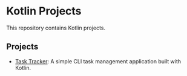 # Kotlin Projects

This repository contains Kotlin projects.

## Projects
- [Task Tracker](./Task-Tracker): A simple CLI task management application built with Kotlin.
